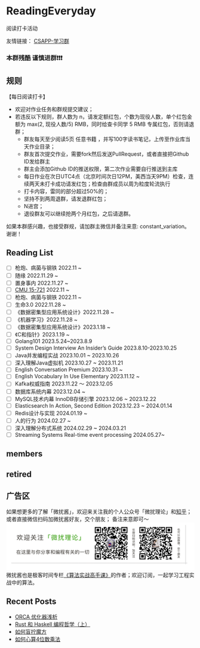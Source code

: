 # ReadingEveryday
阅读打卡活动

友情链接： [CSAPP-学习群](https://github.com/ArkTicketTech/CSAPP-Notes)

<h3>本群残酷 谨慎进群❗️❗❗️</h3>

## 规则
【每日阅读打卡】

- 欢迎对作业任务和群规提交建议；
- 若违反以下规则，群人数为 n，请发定额红包，个数为现役人数，单个红包金额为 max(2, 现役人数/5) RMB，同时给查卡同学 5 RMB 专属红包，否则请退群；
  - 群友每天至少阅读5页 任意书籍 ，并写100字读书笔记，上传至作业库当天作业目录；
  - 群友首次提交作业，需要fork然后发送PullRequest，或者直接把Github ID发给群主
  - 群主会添加Github ID的推送权限，第二次作业需要自行推送到主库
  - 每日作业在次日UTC4点（北京时间次日12PM，美西当天9PM）检查，连续两天未打卡成功请发红包；检查由群成员以周为粒度轮流执行
  - 打卡内容，雷同的部分超过50%的；
  - 坚持不到两周退群，请发退群红包；
  - N进宫；
  - 退役群友可以继续抢两个月红包，之后请退群。
  

如果本群感兴趣，也接受群规，请加群主微信并备注来意: constant_variation。谢谢！

## Reading List
- [ ] 枪炮、病菌与钢铁 2022.11 ~ 
- [ ] 随缘 2022.11.29 ~
- [ ] 置身事内 2022.11.27 ~
- [ ] [CMU 15-721](https://15721.courses.cs.cmu.edu/spring2020/schedule.html) 2022.11 ~
- [ ] 枪炮、病菌与钢铁 2022.11 ~ 
- [ ] 生命3.0 2022.11.28 ~ 
- [ ] 《数据密集型应用系统设计》2022.11.28 ~
- [ ] 《机器学习》2022.11.28 ~
- [ ] 《数据密集型应用系统设计》2023.1.18 ~
- [ ] 《C和指针》2023.1.19 ~ 
- [ ] Golang101 2023.5.24~2023.8.9
- [ ] System Design Interview An Insider’s Guide 2023.8.10-2023.10.25
- [ ] Java并发编程实战 2023.10.01 ~ 2023.10.26
- [ ] 深入理解Java虚拟机 2023.10.27 ~ 2023.11.21
- [ ] English Conversation Premium 2023.10.31 ~
- [ ] English Vocabulary In Use Elementary 2023.11.12 ~ 
- [ ] Kafka权威指南 2023.11.22 ～ 2023.12.05
- [ ] 数据库系统内幕 2023.12.04 ~
- [ ] MySQL技术内幕 InnoDB存储引擎 2023.12.06 ~ 2023.12.22
- [ ] Elasticsearch In Action, Second Edition 2023.12.23 ~ 2024.01.14
- [ ] Redis设计与实现 2024.01.19 ~ 
- [ ] 人的行为 2024.02.27 ~
- [ ] 深入理解分布式系统 2024.02.29 ~ 2024.03.21
- [ ] Streaming Systems Real-time event processing 2024.05.27~

## members

## retired

## 广告区
如果想更多的了解「微扰酱」，欢迎来关注我的个人公众号「微扰理论」和[知乎](https://www.zhihu.com/people/qin-hao-37)；或者直接微信扫码加微扰酱好友，交个朋友； 备注来意即可～
![](https://github.com/wfnuser/wfnuser/blob/main/banner.jpg)
微扰酱也是极客时间专栏[《算法实战高手课》](https://time.geekbang.org/column/intro/100100901?code=I%252F1%252FovCrth0wXifam7LWC3eGnJy9VdcYcfWACA1NG%252Fk%253D&utm_term=SPoster&page=A)的作者；欢迎订阅，一起学习工程实战中的算法。

## Recent Posts
* [ORCA 优化器浅析](https://mp.weixin.qq.com/s/1KnxeC7id1Gi5wD7HOu4sQ)
* [Rust 和 Haskell 编程哲学（上）](https://mp.weixin.qq.com/s/lioFHcxgrv-_sANZQtUURg)
* [如何盲拧魔方](https://mp.weixin.qq.com/s?__biz=Mzg4NzY3NDQzMQ==&mid=2247483773&idx=1&sn=ba8465f313595be8000e810e883db9e5&chksm=cf87822df8f00b3b7530006daef791b660c8150b7c6b85560f2d5370f7e2c151a3c3d6a34c94#rd)
* [如何心算4位数乘法](https://mp.weixin.qq.com/s?__biz=Mzg4NzY3NDQzMQ==&mid=2247483756&idx=1&sn=51a1b1f921a89a9aabfb32e2c893a836&chksm=cf87823cf8f00b2a2eec13f02ff9cd14b991aedcde19a18057ca974bdf338ec0fac5e9c8107d#rd)
